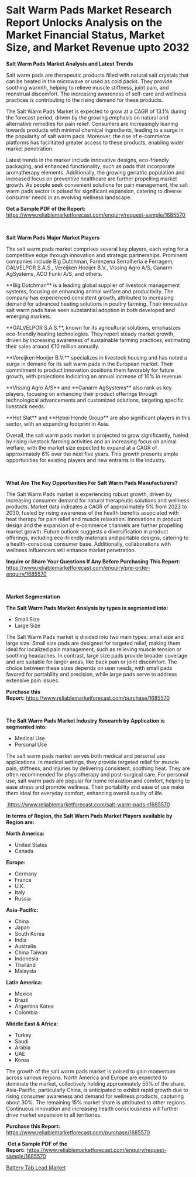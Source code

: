 <p><h1>Salt Warm Pads Market Research Report Unlocks Analysis on the Market Financial Status, Market Size, and Market Revenue upto 2032</h1></p><p><strong>Salt Warm Pads Market Analysis and Latest Trends</strong></p>
<p><p>Salt warm pads are therapeutic products filled with natural salt crystals that can be heated in the microwave or used as cold packs. They provide soothing warmth, helping to relieve muscle stiffness, joint pain, and menstrual discomfort. The increasing awareness of self-care and wellness practices is contributing to the rising demand for these products.</p><p>The Salt Warm Pads Market is expected to grow at a CAGR of 13.1% during the forecast period, driven by the growing emphasis on natural and alternative remedies for pain relief. Consumers are increasingly leaning towards products with minimal chemical ingredients, leading to a surge in the popularity of salt warm pads. Moreover, the rise of e-commerce platforms has facilitated greater access to these products, enabling wider market penetration.</p><p>Latest trends in the market include innovative designs, eco-friendly packaging, and enhanced functionality, such as pads that incorporate aromatherapy elements. Additionally, the growing geriatric population and increased focus on preventive healthcare are further propelling market growth. As people seek convenient solutions for pain management, the salt warm pads sector is poised for significant expansion, catering to diverse consumer needs in an evolving wellness landscape.</p></p>
<p><strong>Get a Sample PDF of the Report:&nbsp;</strong> <a href="https://www.reliablemarketforecast.com/enquiry/request-sample/1685570?utm_campaign=2320&utm_medium=2&utm_source=Github&utm_content=ia&utm_term=24032025&utm_id=salt-warm-pads">https://www.reliablemarketforecast.com/enquiry/request-sample/1685570</a></p>
<p>&nbsp;</p>
<p><strong>Salt Warm Pads Major Market Players</strong></p>
<p><p>The salt warm pads market comprises several key players, each vying for a competitive edge through innovation and strategic partnerships. Prominent companies include Big Dutchman, Farenzena Serralheria e Ferragem, GALVELPOR S.A.S., Vereijken Hooijer B.V., Vissing Agro A/S, Canarm AgSystems, ACO Funki A/S, and others.</p><p>**Big Dutchman** is a leading global supplier of livestock management systems, focusing on enhancing animal welfare and productivity. The company has experienced consistent growth, attributed to increasing demand for advanced heating solutions in poultry farming. Their innovative salt warm pads have seen substantial adoption in both developed and emerging markets.</p><p>**GALVELPOR S.A.S.**, known for its agricultural solutions, emphasizes eco-friendly heating technologies. They report steady market growth, driven by increasing awareness of sustainable farming practices, estimating their sales around €10 million annually. </p><p>**Vereijken Hooijer B.V.** specializes in livestock housing and has noted a surge in demand for its salt warm pads in the European market. Their commitment to product innovation positions them favorably for future growth, with projections indicating an annual increase of 10% in revenue.</p><p>**Vissing Agro A/S** and **Canarm AgSystems** also rank as key players, focusing on enhancing their product offerings through technological advancements and customized solutions, targeting specific livestock needs.</p><p>**Hot Slat** and **Hebei Honde Group** are also significant players in this sector, with an expanding footprint in Asia. </p><p>Overall, the salt warm pads market is projected to grow significantly, fueled by rising livestock farming activities and an increasing focus on animal welfare, with the market size expected to expand at a CAGR of approximately 6% over the next five years. This growth presents ample opportunities for existing players and new entrants in the industry.</p></p>
<p>&nbsp;</p>
<p><strong>What Are The Key Opportunities For Salt Warm Pads Manufacturers?</strong></p>
<p><p>The Salt Warm Pads market is experiencing robust growth, driven by increasing consumer demand for natural therapeutic solutions and wellness products. Market data indicates a CAGR of approximately 5% from 2023 to 2030, fueled by rising awareness of the health benefits associated with heat therapy for pain relief and muscle relaxation. Innovations in product design and the expansion of e-commerce channels are further propelling market growth. Future outlook suggests a diversification in product offerings, including eco-friendly materials and portable designs, catering to a health-conscious consumer base. Additionally, collaborations with wellness influencers will enhance market penetration.</p></p>
<p><strong>Inquire or Share Your Questions If Any Before Purchasing This Report:</strong> <a href="https://www.reliablemarketforecast.com/enquiry/pre-order-enquiry/1685570?utm_campaign=2320&utm_medium=2&utm_source=Github&utm_content=ia&utm_term=24032025&utm_id=salt-warm-pads">https://www.reliablemarketforecast.com/enquiry/pre-order-enquiry/1685570</a></p>
<p>&nbsp;</p>
<p><strong>Market Segmentation</strong></p>
<p><strong>The Salt Warm Pads Market Analysis by types is segmented into:</strong></p>
<p><ul><li>Small Size</li><li>Large Size</li></ul></p>
<p><p>The Salt Warm Pads market is divided into two main types: small size and large size. Small size pads are designed for targeted relief, making them ideal for localized pain management, such as relieving muscle tension or soothing headaches. In contrast, large size pads provide broader coverage and are suitable for larger areas, like back pain or joint discomfort. The choice between these sizes depends on user needs, with small pads favored for portability and precision, while large pads serve to address extensive pain issues.</p></p>
<p><strong>Purchase this Report:&nbsp;</strong><a href="https://www.reliablemarketforecast.com/purchase/1685570?utm_campaign=2320&utm_medium=2&utm_source=Github&utm_content=ia&utm_term=24032025&utm_id=salt-warm-pads">https://www.reliablemarketforecast.com/purchase/1685570</a></p>
<p>&nbsp;</p>
<p><strong>The Salt Warm Pads Market Industry Research by Application is segmented into:</strong></p>
<p><ul><li>Medical Use</li><li>Personal Use</li></ul></p>
<p><p>The salt warm pads market serves both medical and personal use applications. In medical settings, they provide targeted relief for muscle pain, stiffness, and injuries by delivering consistent, soothing heat. They are often recommended for physiotherapy and post-surgical care. For personal use, salt warm pads are popular for home relaxation and comfort, helping to ease stress and promote wellness. Their portability and ease of use make them ideal for everyday comfort, enhancing overall quality of life.</p></p>
<p><a href="https://www.reliablemarketforecast.com/salt-warm-pads-r1685570?utm_campaign=2320&utm_medium=2&utm_source=Github&utm_content=ia&utm_term=24032025&utm_id=salt-warm-pads">&nbsp;https://www.reliablemarketforecast.com/salt-warm-pads-r1685570</a></p>
<p><strong>In terms of Region, the Salt Warm Pads Market Players available by Region are:</strong></p>
<p>
    <p> <strong> North America: </strong>
        <ul>
            <li>United States</li>
            <li>Canada</li>
        </ul>
        </p> 
    <p> <strong> Europe: </strong>
        <ul>
            <li>Germany</li>
            <li>France</li>
            <li>U.K.</li>
            <li>Italy</li>
            <li>Russia</li>
        </ul>
        </p> 
    <p> <strong> Asia-Pacific: </strong>
        <ul>
            <li>China</li>
            <li>Japan</li>
            <li>South Korea</li>
            <li>India</li>
            <li>Australia</li>
            <li>China Taiwan</li>
            <li>Indonesia</li>
            <li>Thailand</li>
            <li>Malaysia</li>
        </ul>
        </p> 
    <p> <strong> Latin America: </strong>
        <ul>
            <li>Mexico</li>
            <li>Brazil</li>
            <li>Argentina Korea</li>
            <li>Colombia</li>
        </ul>
        </p> 
    <p> <strong> Middle East & Africa: </strong>
        <ul>
            <li>Turkey</li>
            <li>Saudi</li>
            <li>Arabia</li>
            <li>UAE</li>
            <li>Korea</li>
        </ul>
    </p>
    </p>
<p><p>The growth of the salt warm pads market is poised to gain momentum across various regions. North America and Europe are expected to dominate the market, collectively holding approximately 55% of the share. Asia-Pacific, particularly China, is anticipated to exhibit rapid growth due to rising consumer awareness and demand for wellness products, capturing about 30%. The remaining 15% market share is attributed to other regions. Continuous innovation and increasing health consciousness will further drive market expansion in all territories.</p></p>
<p><strong>Purchase this Report: </strong><a href="https://www.reliablemarketforecast.com/purchase/1685570?utm_campaign=2320&utm_medium=2&utm_source=Github&utm_content=ia&utm_term=24032025&utm_id=salt-warm-pads">https://www.reliablemarketforecast.com/purchase/1685570</a></p>
<p>&nbsp;<strong>Get a Sample PDF of the Report:&nbsp;&nbsp;</strong><a href="https://www.reliablemarketforecast.com/enquiry/request-sample/1685570?utm_campaign=2320&utm_medium=2&utm_source=Github&utm_content=ia&utm_term=24032025&utm_id=salt-warm-pads">https://www.reliablemarketforecast.com/enquiry/request-sample/1685570</a></p>
<p><strong></strong></p>
<p><p><a href="https://github.com/roffefaith6l/Market-Research-Report-List-1/blob/main/battery-tab-lead-market.md?utm_campaign=2320&utm_medium=2&utm_source=Github&utm_content=ia&utm_term=24032025&utm_id=salt-warm-pads">Battery Tab Lead Market</a></p></p>